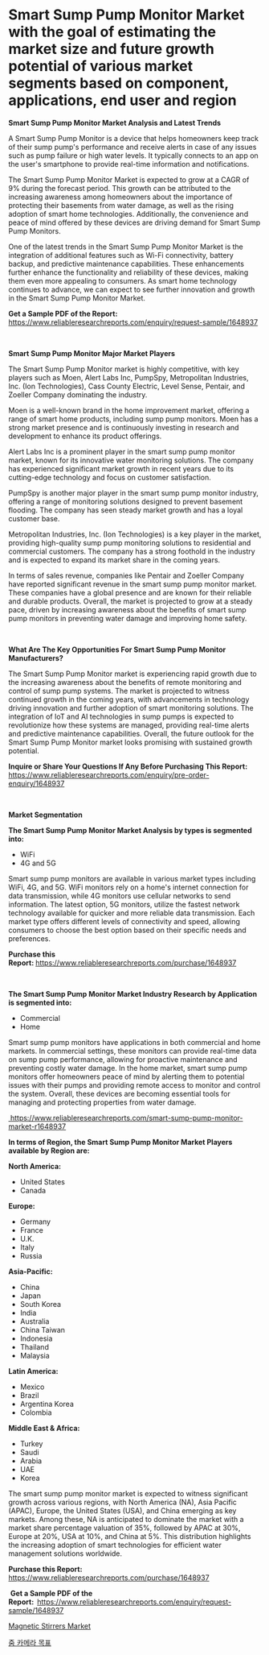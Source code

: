 <p><h1>Smart Sump Pump Monitor Market with the goal of estimating the market size and future growth potential of various market segments based on component, applications, end user and region</h1></p><p><strong>Smart Sump Pump Monitor Market Analysis and Latest Trends</strong></p>
<p><p>A Smart Sump Pump Monitor is a device that helps homeowners keep track of their sump pump's performance and receive alerts in case of any issues such as pump failure or high water levels. It typically connects to an app on the user's smartphone to provide real-time information and notifications.</p><p>The Smart Sump Pump Monitor Market is expected to grow at a CAGR of 9% during the forecast period. This growth can be attributed to the increasing awareness among homeowners about the importance of protecting their basements from water damage, as well as the rising adoption of smart home technologies. Additionally, the convenience and peace of mind offered by these devices are driving demand for Smart Sump Pump Monitors.</p><p>One of the latest trends in the Smart Sump Pump Monitor Market is the integration of additional features such as Wi-Fi connectivity, battery backup, and predictive maintenance capabilities. These enhancements further enhance the functionality and reliability of these devices, making them even more appealing to consumers. As smart home technology continues to advance, we can expect to see further innovation and growth in the Smart Sump Pump Monitor Market.</p></p>
<p><strong>Get a Sample PDF of the Report:&nbsp;</strong> <a href="https://www.reliableresearchreports.com/enquiry/request-sample/1648937">https://www.reliableresearchreports.com/enquiry/request-sample/1648937</a></p>
<p>&nbsp;</p>
<p><strong>Smart Sump Pump Monitor Major Market Players</strong></p>
<p><p>The Smart Sump Pump Monitor market is highly competitive, with key players such as Moen, Alert Labs Inc, PumpSpy, Metropolitan Industries, Inc. (Ion Technologies), Cass County Electric, Level Sense, Pentair, and Zoeller Company dominating the industry. </p><p>Moen is a well-known brand in the home improvement market, offering a range of smart home products, including sump pump monitors. Moen has a strong market presence and is continuously investing in research and development to enhance its product offerings.</p><p>Alert Labs Inc is a prominent player in the smart sump pump monitor market, known for its innovative water monitoring solutions. The company has experienced significant market growth in recent years due to its cutting-edge technology and focus on customer satisfaction.</p><p>PumpSpy is another major player in the smart sump pump monitor industry, offering a range of monitoring solutions designed to prevent basement flooding. The company has seen steady market growth and has a loyal customer base.</p><p>Metropolitan Industries, Inc. (Ion Technologies) is a key player in the market, providing high-quality sump pump monitoring solutions to residential and commercial customers. The company has a strong foothold in the industry and is expected to expand its market share in the coming years.</p><p>In terms of sales revenue, companies like Pentair and Zoeller Company have reported significant revenue in the smart sump pump monitor market. These companies have a global presence and are known for their reliable and durable products. Overall, the market is projected to grow at a steady pace, driven by increasing awareness about the benefits of smart sump pump monitors in preventing water damage and improving home safety.</p></p>
<p>&nbsp;</p>
<p><strong>What Are The Key Opportunities For Smart Sump Pump Monitor Manufacturers?</strong></p>
<p><p>The Smart Sump Pump Monitor market is experiencing rapid growth due to the increasing awareness about the benefits of remote monitoring and control of sump pump systems. The market is projected to witness continued growth in the coming years, with advancements in technology driving innovation and further adoption of smart monitoring solutions. The integration of IoT and AI technologies in sump pumps is expected to revolutionize how these systems are managed, providing real-time alerts and predictive maintenance capabilities. Overall, the future outlook for the Smart Sump Pump Monitor market looks promising with sustained growth potential.</p></p>
<p><strong>Inquire or Share Your Questions If Any Before Purchasing This Report:</strong> <a href="https://www.reliableresearchreports.com/enquiry/pre-order-enquiry/1648937">https://www.reliableresearchreports.com/enquiry/pre-order-enquiry/1648937</a></p>
<p>&nbsp;</p>
<p><strong>Market Segmentation</strong></p>
<p><strong>The Smart Sump Pump Monitor Market Analysis by types is segmented into:</strong></p>
<p><ul><li>WiFi</li><li>4G and 5G</li></ul></p>
<p><p>Smart sump pump monitors are available in various market types including WiFi, 4G, and 5G. WiFi monitors rely on a home's internet connection for data transmission, while 4G monitors use cellular networks to send information. The latest option, 5G monitors, utilize the fastest network technology available for quicker and more reliable data transmission. Each market type offers different levels of connectivity and speed, allowing consumers to choose the best option based on their specific needs and preferences.</p></p>
<p><strong>Purchase this Report:&nbsp;</strong><a href="https://www.reliableresearchreports.com/purchase/1648937">https://www.reliableresearchreports.com/purchase/1648937</a></p>
<p>&nbsp;</p>
<p><strong>The Smart Sump Pump Monitor Market Industry Research by Application is segmented into:</strong></p>
<p><ul><li>Commercial</li><li>Home</li></ul></p>
<p><p>Smart sump pump monitors have applications in both commercial and home markets. In commercial settings, these monitors can provide real-time data on sump pump performance, allowing for proactive maintenance and preventing costly water damage. In the home market, smart sump pump monitors offer homeowners peace of mind by alerting them to potential issues with their pumps and providing remote access to monitor and control the system. Overall, these devices are becoming essential tools for managing and protecting properties from water damage.</p></p>
<p><a href="https://www.reliableresearchreports.com/smart-sump-pump-monitor-market-r1648937">&nbsp;https://www.reliableresearchreports.com/smart-sump-pump-monitor-market-r1648937</a></p>
<p><strong>In terms of Region, the Smart Sump Pump Monitor Market Players available by Region are:</strong></p>
<p>
    <p> <strong> North America: </strong>
        <ul>
            <li>United States</li>
            <li>Canada</li>
        </ul>
        </p> 
    <p> <strong> Europe: </strong>
        <ul>
            <li>Germany</li>
            <li>France</li>
            <li>U.K.</li>
            <li>Italy</li>
            <li>Russia</li>
        </ul>
        </p> 
    <p> <strong> Asia-Pacific: </strong>
        <ul>
            <li>China</li>
            <li>Japan</li>
            <li>South Korea</li>
            <li>India</li>
            <li>Australia</li>
            <li>China Taiwan</li>
            <li>Indonesia</li>
            <li>Thailand</li>
            <li>Malaysia</li>
        </ul>
        </p> 
    <p> <strong> Latin America: </strong>
        <ul>
            <li>Mexico</li>
            <li>Brazil</li>
            <li>Argentina Korea</li>
            <li>Colombia</li>
        </ul>
        </p> 
    <p> <strong> Middle East & Africa: </strong>
        <ul>
            <li>Turkey</li>
            <li>Saudi</li>
            <li>Arabia</li>
            <li>UAE</li>
            <li>Korea</li>
        </ul>
    </p>
    </p>
<p><p>The smart sump pump monitor market is expected to witness significant growth across various regions, with North America (NA), Asia Pacific (APAC), Europe, the United States (USA), and China emerging as key markets. Among these, NA is anticipated to dominate the market with a market share percentage valuation of 35%, followed by APAC at 30%, Europe at 20%, USA at 10%, and China at 5%. This distribution highlights the increasing adoption of smart technologies for efficient water management solutions worldwide.</p></p>
<p><strong>Purchase this Report: </strong><a href="https://www.reliableresearchreports.com/purchase/1648937">https://www.reliableresearchreports.com/purchase/1648937</a></p>
<p>&nbsp;<strong>Get a Sample PDF of the Report:&nbsp;&nbsp;</strong><a href="https://www.reliableresearchreports.com/enquiry/request-sample/1648937">https://www.reliableresearchreports.com/enquiry/request-sample/1648937</a></p>
<p><strong></strong></p>
<p><p><a href="https://github.com/IzaiahBartell/Market-Research-Report-List-1/blob/main/magnetic-stirrers-market.md">Magnetic Stirrers Market</a></p><p><a href="https://github.com/ThomasElmes2022/Market-Research-Report-List-1/blob/main/6534424166470.md">줌 카메라 목표</a></p></p>